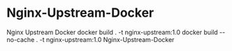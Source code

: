 # Nginx-Upstream-Docker
Nginx Upstream Docker
docker build . -t nginx-upstream:1.0
docker build --no-cache . -t nginx-upstream:1.0
Nginx-Upstream-Docker